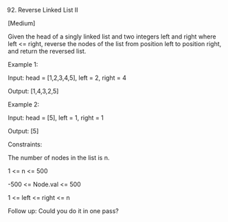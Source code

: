 92. Reverse Linked List II

[Medium]

Given the head of a singly linked list and two integers left and right where left <= right, reverse the nodes of the list from position left to position right, and return the reversed list.

Example 1:

Input: head = [1,2,3,4,5], left = 2, right = 4

Output: [1,4,3,2,5]

Example 2:

Input: head = [5], left = 1, right = 1

Output: [5]
 
Constraints:

The number of nodes in the list is n.

1 <= n <= 500

-500 <= Node.val <= 500

1 <= left <= right <= n
 

Follow up: Could you do it in one pass?